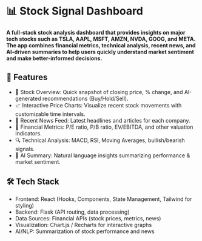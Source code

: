 # 📊 Stock Signal Dashboard
#### A full-stack stock analysis dashboard that provides insights on major tech stocks such as TSLA, AAPL, MSFT, AMZN, NVDA, GOOG, and META. The app combines financial metrics, technical analysis, recent news, and AI-driven summaries to help users quickly understand market sentiment and make better-informed decisions.

## 🚀 Features
- 📌 Stock Overview: Quick snapshot of closing price, % change, and AI-generated recommendations (Buy/Hold/Sell).
- 📈 Interactive Price Charts: Visualize recent stock movements with customizable time intervals.
- 📰 Recent News Feed: Latest headlines and articles for each company.
- 📑 Financial Metrics: P/E ratio, P/B ratio, EV/EBITDA, and other valuation indicators.
- 🔍 Technical Analysis: MACD, RSI, Moving Averages, bullish/bearish signals.
- 🤖 AI Summary: Natural language insights summarizing performance & market sentiment.

## 🛠️ Tech Stack
- Frontend: React (Hooks, Components, State Management, Tailwind for styling)
- Backend: Flask (API routing, data processing)
- Data Sources: Financial APIs (stock prices, metrics, news)
- Visualization: Chart.js / Recharts for interactive graphs
- AI/NLP: Summarization of stock performance and news

